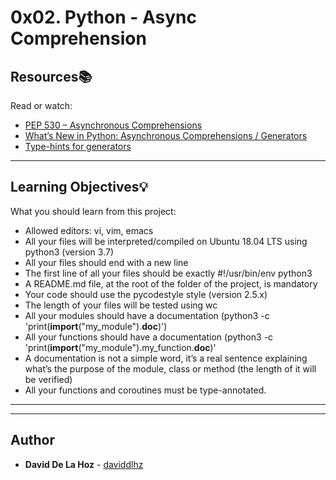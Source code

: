 # 0x02. Python - Async Comprehension

## Resources:books:
Read or watch:
* [PEP 530 – Asynchronous Comprehensions](https://intranet.hbtn.io/rltoken/oPa9W6Xr5LS0RFLPLVrcxw)
* [What’s New in Python: Asynchronous Comprehensions / Generators](https://intranet.hbtn.io/rltoken/GeSDerenxLAcZuCZJoCN-Q)
* [Type-hints for generators](https://intranet.hbtn.io/rltoken/_TDLSwMkOnk9U9tB-gW6mQ)

---
## Learning Objectives:bulb:
What you should learn from this project:

* Allowed editors: vi, vim, emacs
* All your files will be interpreted/compiled on Ubuntu 18.04 LTS using python3 (version 3.7)
* All your files should end with a new line
* The first line of all your files should be exactly #!/usr/bin/env python3
* A README.md file, at the root of the folder of the project, is mandatory
* Your code should use the pycodestyle style (version 2.5.x)
* The length of your files will be tested using wc
* All your modules should have a documentation (python3 -c 'print(__import__("my_module").__doc__)')
* All your functions should have a documentation (python3 -c 'print(__import__("my_module").my_function.__doc__)'
* A documentation is not a simple word, it’s a real sentence explaining what’s the purpose of the module, class or method (the length of it will be verified)
* All your functions and coroutines must be type-annotated.

---
---

## Author
* **David De La Hoz** - [daviddlhz](https://github.com/daviddlhz)